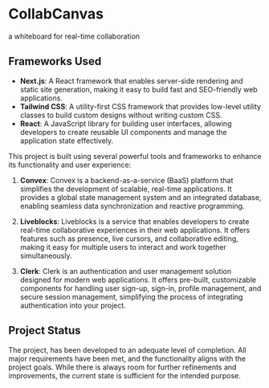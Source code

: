 # CollabCanvas

a whiteboard for real-time collaboration

## Frameworks Used

- **Next.js**: A React framework that enables server-side rendering and static site generation, making it easy to build fast and SEO-friendly web applications.
- **Tailwind CSS**: A utility-first CSS framework that provides low-level utility classes to build custom designs without writing custom CSS.
- **React**: A JavaScript library for building user interfaces, allowing developers to create reusable UI components and manage the application state effectively.

This project is built using several powerful tools and frameworks to enhance its functionality and user experience:

1. **Convex**: Convex is a backend-as-a-service (BaaS) platform that simplifies the development of scalable, real-time applications. It provides a global state management system and an integrated database, enabling seamless data synchronization and reactive programming.

2. **Liveblocks**: Liveblocks is a service that enables developers to create real-time collaborative experiences in their web applications. It offers features such as presence, live cursors, and collaborative editing, making it easy for multiple users to interact and work together simultaneously.

3. **Clerk**: Clerk is an authentication and user management solution designed for modern web applications. It offers pre-built, customizable components for handling user sign-up, sign-in, profile management, and secure session management, simplifying the process of integrating authentication into your project.

## Project Status

The project, has been developed to an adequate level of completion. All major requirements have been met, and the functionality aligns with the project goals. While there is always room for further refinements and improvements, the current state is sufficient for the intended purpose.
